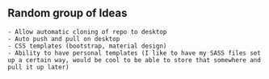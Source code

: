 ## Random group of Ideas ##
	- Allow automatic cloning of repo to desktop
	- Auto push and pull on desktop
	- CSS templates (bootstrap, material design)
	- Ability to have personal templates (I like to have my SASS files set up a certain way, would be cool to be able to store that somewhere and pull it up later)